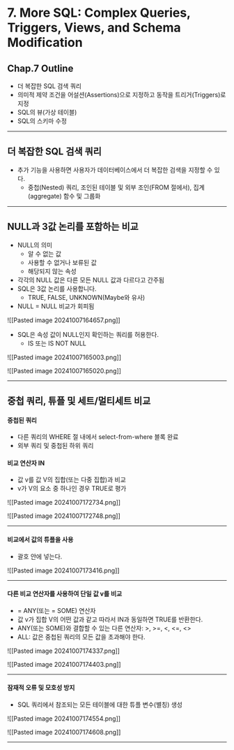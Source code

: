 # 7. More SQL: Complex Queries, Triggers, Views, and Schema Modification

## Chap.7 Outline
- 더 복잡한 SQL 검색 쿼리
- 의미적 제약 조건을 어설션(Assertions)으로 지정하고 동작을 트리거(Triggers)로 지정
- SQL의 뷰(가상 테이블)
- SQL의 스키마 수정

---
## 더 복잡한 SQL 검색 쿼리
- 추가 기능을 사용하면 사용자가 데이터베이스에서 더 복잡한 검색을 지정할 수 있다.
	- 중첩(Nested) 쿼리, 조인된 테이블 및 외부 조인(FROM 절에서), 집계(aggregate) 함수 및 그룹화

---
## NULL과 3값 논리를 포함하는 비교
- NULL의 의미
	- 알 수 없는 값
	- 사용할 수 없거나 보류된 값
	- 해당되지 않는 속성
- 각각의 NULL 값은 다른 모든 NULL 값과 다르다고 간주됨
- SQL은 3값 논리를 사용합니다.
	- TRUE, FALSE, UNKNOWN(Maybe와 유사)
- NULL = NULL 비교가 회피됨

![[Pasted image 20241007164657.png]]

- SQL은 속성 값이 NULL인지 확인하는 쿼리를 허용한다.
	- IS 또는 IS NOT NULL

![[Pasted image 20241007165003.png]]

![[Pasted image 20241007165020.png]]

---
## 중첩 쿼리, 튜플 및 세트/멀티세트 비교
#### 중첩된 쿼리
- 다른 쿼리의 WHERE 절 내에서 select-from-where 블록 완료
- 외부 쿼리 및 중첩된 하위 쿼리

#### 비교 연산자 IN
- 값 v를 값 V의 집합(또는 다중 집합)과 비교
- v가 V의 요소 중 하나인 경우 TRUE로 평가

![[Pasted image 20241007172734.png]]

![[Pasted image 20241007172748.png]]

---
#### 비교에서 값의 튜플을 사용
- 괄호 안에 넣는다.

![[Pasted image 20241007173416.png]]

---
#### 다른 비교 연산자를 사용하여 단일 값 v를 비교
- = ANY(또는 = SOME) 연산자
- 값 v가 집합 V의 어떤 값과 같고 따라서 IN과 동일하면 TRUE를 반환한다.
- ANY(또는 SOME)와 결합할 수 있는 다른 연산자: >, >=, <, <=, <>
- ALL: 값은 중첩된 쿼리의 모든 값을 초과해야 한다.

![[Pasted image 20241007174337.png]]

![[Pasted image 20241007174403.png]]

---
#### 잠재적 오류 및 모호성 방지
- SQL 쿼리에서 참조되는 모든 테이블에 대한 튜플 변수(별칭) 생성

![[Pasted image 20241007174554.png]]

![[Pasted image 20241007174608.png]]

---
